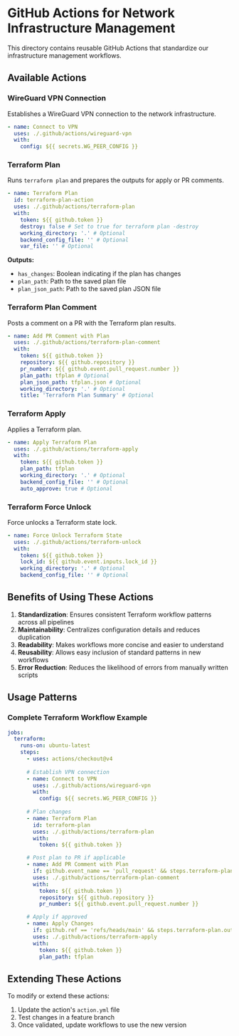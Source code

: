 # GitHub Actions for Network Infrastructure Management

This directory contains reusable GitHub Actions that standardize our infrastructure management workflows.

## Available Actions

### WireGuard VPN Connection

Establishes a WireGuard VPN connection to the network infrastructure.

```yaml
- name: Connect to VPN
  uses: ./.github/actions/wireguard-vpn
  with:
    config: ${{ secrets.WG_PEER_CONFIG }}
```

### Terraform Plan

Runs `terraform plan` and prepares the outputs for apply or PR comments.

```yaml
- name: Terraform Plan
  id: terraform-plan-action
  uses: ./.github/actions/terraform-plan
  with:
    token: ${{ github.token }}
    destroy: false # Set to true for terraform plan -destroy
    working_directory: '.' # Optional
    backend_config_file: '' # Optional
    var_file: '' # Optional
```

**Outputs:**
- `has_changes`: Boolean indicating if the plan has changes
- `plan_path`: Path to the saved plan file
- `plan_json_path`: Path to the saved plan JSON file

### Terraform Plan Comment

Posts a comment on a PR with the Terraform plan results.

```yaml
- name: Add PR Comment with Plan
  uses: ./.github/actions/terraform-plan-comment
  with:
    token: ${{ github.token }}
    repository: ${{ github.repository }}
    pr_number: ${{ github.event.pull_request.number }}
    plan_path: tfplan # Optional
    plan_json_path: tfplan.json # Optional
    working_directory: '.' # Optional
    title: 'Terraform Plan Summary' # Optional
```

### Terraform Apply

Applies a Terraform plan.

```yaml
- name: Apply Terraform Plan
  uses: ./.github/actions/terraform-apply
  with:
    token: ${{ github.token }}
    plan_path: tfplan
    working_directory: '.' # Optional
    backend_config_file: '' # Optional
    auto_approve: true # Optional
```

### Terraform Force Unlock

Force unlocks a Terraform state lock.

```yaml
- name: Force Unlock Terraform State
  uses: ./.github/actions/terraform-unlock
  with:
    token: ${{ github.token }}
    lock_id: ${{ github.event.inputs.lock_id }}
    working_directory: '.' # Optional
    backend_config_file: '' # Optional
```

## Benefits of Using These Actions

1. **Standardization**: Ensures consistent Terraform workflow patterns across all pipelines
2. **Maintainability**: Centralizes configuration details and reduces duplication
3. **Readability**: Makes workflows more concise and easier to understand
4. **Reusability**: Allows easy inclusion of standard patterns in new workflows
5. **Error Reduction**: Reduces the likelihood of errors from manually written scripts

## Usage Patterns

### Complete Terraform Workflow Example

```yaml
jobs:
  terraform:
    runs-on: ubuntu-latest
    steps:
      - uses: actions/checkout@v4
      
      # Establish VPN connection
      - name: Connect to VPN
        uses: ./.github/actions/wireguard-vpn
        with:
          config: ${{ secrets.WG_PEER_CONFIG }}
      
      # Plan changes
      - name: Terraform Plan
        id: terraform-plan
        uses: ./.github/actions/terraform-plan
        with:
          token: ${{ github.token }}

      # Post plan to PR if applicable
      - name: Add PR Comment with Plan
        if: github.event_name == 'pull_request' && steps.terraform-plan.outputs.has_changes == 'true'
        uses: ./.github/actions/terraform-plan-comment
        with:
          token: ${{ github.token }}
          repository: ${{ github.repository }}
          pr_number: ${{ github.event.pull_request.number }}

      # Apply if approved
      - name: Apply Changes
        if: github.ref == 'refs/heads/main' && steps.terraform-plan.outputs.has_changes == 'true'
        uses: ./.github/actions/terraform-apply
        with:
          token: ${{ github.token }}
          plan_path: tfplan
```

## Extending These Actions

To modify or extend these actions:

1. Update the action's `action.yml` file
2. Test changes in a feature branch
3. Once validated, update workflows to use the new version